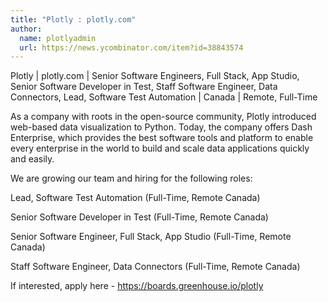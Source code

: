 ```yaml
---
title: "Plotly : plotly.com"
author:
  name: plotlyadmin
  url: https://news.ycombinator.com/item?id=38843574
---
```

Plotly | plotly.com | Senior Software Engineers, Full Stack, App Studio, Senior Software Developer in Test, Staff Software Engineer, Data Connectors, Lead, Software Test Automation | Canada | Remote, Full-Time

As a company with roots in the open-source community, Plotly introduced web-based data visualization to Python. Today, the company offers Dash Enterprise, which provides the best software tools and platform to enable every enterprise in the world to build and scale data applications quickly and easily.

We are growing our team and hiring for the following roles:

Lead, Software Test Automation (Full-Time, Remote Canada)

Senior Software Developer in Test (Full-Time, Remote Canada)

Senior Software Engineer, Full Stack, App Studio (Full-Time, Remote Canada)

Staff Software Engineer, Data Connectors (Full-Time, Remote Canada)

If interested, apply here - <a href="https:&#x2F;&#x2F;boards.greenhouse.io&#x2F;plotly" rel="nofollow">https:&#x2F;&#x2F;boards.greenhouse.io&#x2F;plotly</a>
